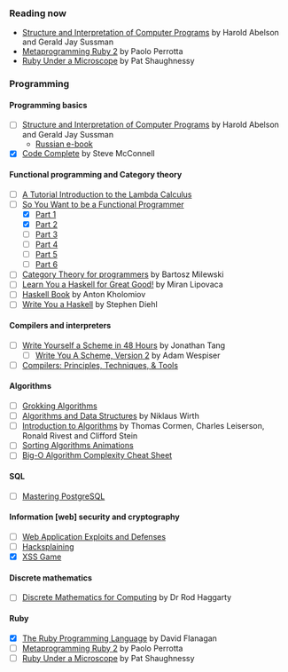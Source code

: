 ### Reading now
- [Structure and Interpretation of Computer Programs](https://mitpress.mit.edu/sicp/full-text/book/book.html) by Harold Abelson and Gerald Jay Sussman
- [Metaprogramming Ruby 2](https://www.amazon.com/Metaprogramming-Ruby-Program-Like-Facets/dp/1941222129) by Paolo Perrotta
- [Ruby Under a Microscope](https://www.amazon.com/Ruby-Under-Microscope-Illustrated-Internals/dp/1593275277) by Pat Shaughnessy

### Programming

#### Programming basics
- [ ] [Structure and Interpretation of Computer Programs](https://mitpress.mit.edu/sicp/full-text/book/book.html) by Harold Abelson and Gerald Jay Sussman
  * [Russian e-book](http://newstar.rinet.ru/~goga/sicp/sicp.pdf)
- [x] [Code Complete](https://www.amazon.com/Code-Complete-Practical-Handbook-Construction/dp/0735619670) by Steve McConnell

#### Functional programming and Category theory
- [ ] [A Tutorial Introduction to the Lambda Calculus](http://www.inf.fu-berlin.de/lehre/WS03/alpi/lambda.pdf)
- [ ] [So You Want to be a Functional Programmer](https://medium.com/@cscalfani/so-you-want-to-be-a-functional-programmer-part-1-1f15e387e536)
  * [x] [Part 1](https://medium.com/p/1f15e387e536)
  * [x] [Part 2](https://medium.com/p/7005682cec4a)
  * [ ] [Part 3](https://medium.com/p/1b0fd14eb1a7)
  * [ ] [Part 4](https://medium.com/p/18fbe3ea9e49)
  * [ ] [Part 5](https://medium.com/p/c70adc9cf56a)
  * [ ] [Part 6](https://medium.com/p/db502830403)
- [ ] [Category Theory for programmers](https://henrychern.wordpress.com/2017/07/17/httpsbartoszmilewski-com20141028category-theory-for-programmers-the-preface/) by Bartosz Milewski
- [ ] [Learn You a Haskell for Great Good!](http://learnyouahaskell.com/) by Miran Lipovaca
- [ ] [Haskell Book](https://anton-k.github.io/ru-haskell-book/book/home.html) by Anton Kholomiov
- [ ] [Write You a Haskell](http://dev.stephendiehl.com/fun/) by Stephen Diehl

#### Compilers and interpreters
- [ ] [Write Yourself a Scheme in 48 Hours](https://en.wikibooks.org/wiki/Write_Yourself_a_Scheme_in_48_Hours) by Jonathan Tang
  * [ ] [Write You A Scheme, Version 2](https://wespiser.com/writings/wyas/home.html) by Adam Wespiser
- [ ] [Compilers: Principles, Techniques, & Tools](https://www.ozon.ru/context/detail/id/3829076/)

#### Algorithms
- [ ] [Grokking Algorithms](https://www.ozon.ru/context/detail/id/139296295/)
- [ ] [Algorithms and Data Structures](https://www.ozon.ru/context/detail/id/6146670/) by Niklaus Wirth
- [ ] [Introduction to Algorithms](https://www.ozon.ru/context/detail/id/33769775/) by Thomas Cormen, Charles Leiserson, Ronald Rivest and Clifford Stein
- [ ] [Sorting Algorithms Animations](https://www.toptal.com/developers/sorting-algorithms)
- [ ] [Big-O Algorithm Complexity Cheat Sheet](http://bigocheatsheet.com/)

#### SQL
- [ ] [Mastering PostgreSQL](https://masteringpostgresql.com/)

#### Information [web] security and cryptography
- [ ] [Web Application Exploits and Defenses](https://google-gruyere.appspot.com/)
- [ ] [Hacksplaining](https://www.hacksplaining.com/)
- [x] [XSS Game](https://xss-game.appspot.com/)

#### Discrete mathematics
- [ ] [Discrete Mathematics for Computing](https://www.ozon.ru/context/detail/id/7825217/) by Dr Rod Haggarty

#### Ruby
- [x] [The Ruby Programming Language](https://www.amazon.com/Programming-Language-Flanagan-Yukihiro-Matsumoto/dp/0596101244) by David Flanagan 
- [ ] [Metaprogramming Ruby 2](https://www.amazon.com/Metaprogramming-Ruby-Program-Like-Facets/dp/1941222129) by Paolo Perrotta
- [ ] [Ruby Under a Microscope](https://www.amazon.com/Ruby-Under-Microscope-Illustrated-Internals/dp/1593275277) by Pat Shaughnessy